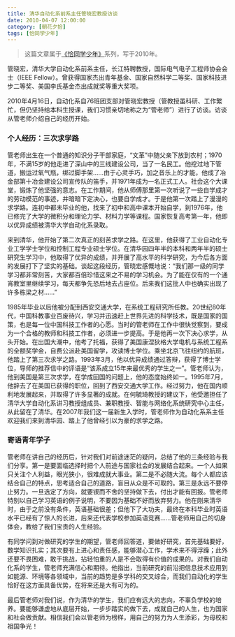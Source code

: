 ```yaml
---
title: 清华自动化系前系主任管晓宏教授访谈
date: 2010-04-07 12:00:00
category: [朝花夕拾]
tags: [恰同学少年]
---
```


> 这篇文章属于[《恰同学少年》](/posts/being-a-young-student)系列，写于2010年。

<!--more-->

管晓宏，清华大学自动化系前系主任，长江特聘教授，国际电气电子工程师协会会士（IEEE Fellow）。曾获得国家杰出青年基金、国家自然科学二等奖、国家科技进步二等奖、美国李氏基金杰出成就奖等重大奖项。 

2010年4月16日，自动化系自76班团支部对管晓宏教授（管教授虽科研、工作繁忙，但仍坚持给本科生授课，我们习惯亲切地称之为“管老师”）进行了访谈。访谈从管老师介绍自己的经历开始。 

### 个人经历：三次求学路 

管老师出生在一个普通的知识分子干部家庭，“文革”中随父亲下放到农村；1970年，不满15岁的他走进了深山中的三线建设公司，当了一名民工。他挖过地下管道，搬运过氧气瓶，绑过脚手架……由于心灵手巧，加之音乐上的才能，他成了冶金部第十冶金建设公司宣传队的笛手，并1971年成为一名正式工人。社会这个大课堂，锻炼了他坚强的意志。在工作期间，他从师傅那里第一次听说了一些自学成才的劳动模范的事迹，并暗暗下定决心，也要自学成才。于是他第一次踏上了漫漫的求学路。连初中都未毕业的他，找来了初中和高中课本开始自学，到1976年，他已修完了大学的微积分和理论力学、材料力学等课程。国家恢复高考第一年，他即以优异成绩被清华大学自动化系录取。 

来到清华，他开始了第二次真正的刻苦求学之路。在这里，他获得了工业自动化专业工学学士学位和控制工程专业硕士学位。在清华园四年半的本科和两年半的硕士研究生学习中，他取得了优异的成绩，并开展了高水平的科学研究，为今后各方面的发展打下了坚实的基础。谈起这段经历，管晓宏感慨地说：“我们那一级的同学学习都非常刻苦，大家都百倍珍惜这来之不易的学习机会。为了能在仅有的一个通宵教室里继续学习，每天都争先恐后地去占座位。后来我们这批人中也确实出现了许多栋梁之材……” 

1985年毕业以后他被分配到西安交通大学，在系统工程研究所任教。20世纪80年代，中国科教事业百废待兴，学习并迅速赶上世界先进的科学技术，既是国家的国策，也是每一位中国科技工作者的心愿。当时的管老师在工作中很快觉察到，要成为一个合格的教师和科技工作者，必须进一步提高。于是他再一次下决心求学，从头开始。在出国大潮中，他考了托福，获得了美国康涅狄格大学电机与系统工程系的全额奖学金，自费公派赴美国留学，攻读博士学位。乘坐北京飞往纽约的航班，他踏上了第三次求学之路。1993年3月，他以优异成绩通过答辩，获得了博士学位，导师的推荐信中的评语是“该系成立15年来最优秀的学生之一”。管老师认为，他到美国是第三次求学，在学成回国的问题上，他的态度始终如一。1995年7月，他辞去了在美国已获得的职位，回到了西安交通大学工作。经过努力，他在国内顺利地发展起来，并取得了许多显著的成就。在何毓琦教授的建议下，他受邀担任了清华大学自动化系讲习教授组成员、兼职教授、智能与网络化系统研究中心主任，从此留在了清华。在2007年我们这一届新生入学时，管老师作为自动化系系主任欢迎我们来到清华园、踏上了他曾经引以为豪的求学之路。 

### 寄语青年学子 

管老师在讲自己的经历后，针对我们对前途迷茫的疑问，总结了他的三条经验与我们分享。第一是要面临选择时把个人前途与国家社会的发展结合起来。一个人如果只关注个人利益，眼光狭小，很难成就大事业。第二是不必随大流。每个人都应该结合自己的特点，思考适合自己的道路，盲目从众是不可取的。第三是永远不要停止努力。一旦选定了方向，就要锲而不舍的坚持做下去，付出才能有回报。管老师特别以自己学习英语的例子说明，不要因为基础不好而放弃努力。他在刚来清华时，由于之前没有条件，英语基础很差；但他下了大功夫，最终在本科毕业时英语水平已经有了惊人的长进，后来还代表学校参加英语竞赛……管老师用自己的切身体会，教给了我们宝贵的人生经验。 

有同学问到对做研究的学生的期望，管老师回答道，要做好研究，首先基础要好，数学知识扎实；其次要有上进心和责任感，能够潜心工作，学术来不得浮躁；此外还要不畏困难，敢于挑战，拈轻怕重的人是不会取得有价值的成果的。对我们自动化系的学生，管老师充满信心和期待。他指出，当前研究的前沿把信息技术应用到如能源、环境等各领域中，当前的趋势是多学科的交叉综合，而我们自动化的学生恰好在这方面具备优势，在将来还是大有可为的。 

最后管老师对我们说，作为清华的学生，我们应有远大的志向，不辜负学校的培养。要能够谦虚地从底层开始，一步步踏实的做下去，成就自己的人生，也为国家和社会做贡献。相信我们会以管老师为榜样，用自己的努力为人生添彩，为母校和祖国争光！ 
